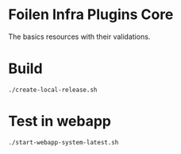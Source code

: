 Foilen Infra Plugins Core
==============

The basics resources with their validations.

# Build

```
./create-local-release.sh
```

# Test in webapp

```
./start-webapp-system-latest.sh
```

